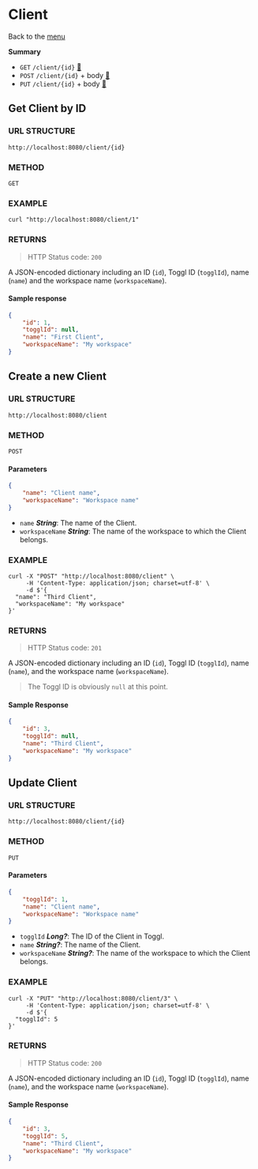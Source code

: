 # Client
Back to the [menu](../README.md)  

**Summary**
- `GET`  `/client/{id}` [🔗](#get-client-by-id)
- `POST` `/client/{id}` + body [🔗](#create-a-new-client)
- `PUT`  `/client/{id}` + body [🔗](#update-client)

## Get Client by ID
### URL STRUCTURE
`http://localhost:8080/client/{id}`

### METHOD
`GET`

### EXAMPLE
```curl
curl "http://localhost:8080/client/1"
```

### RETURNS
> HTTP Status code: `200`

A JSON-encoded dictionary including an ID (`id`), Toggl ID (`togglId`), name (`name`) and the workspace name (`workspaceName`).

#### Sample response
```json
{
    "id": 1,
    "togglId": null,
    "name": "First Client",
    "workspaceName": "My workspace"
}
```

## Create a new Client
### URL STRUCTURE
`http://localhost:8080/client`

### METHOD
`POST`

#### Parameters
```json
{
    "name": "Client name",
    "workspaceName": "Workspace name"
}
```

- `name` _**String**_: The name of the Client.
- `workspaceName` _**String**_: The name of the workspace to which the Client belongs.

### EXAMPLE
```curl
curl -X "POST" "http://localhost:8080/client" \
     -H 'Content-Type: application/json; charset=utf-8' \
     -d $'{
  "name": "Third Client",
  "workspaceName": "My workspace"
}'
```

### RETURNS
> HTTP Status code: `201`

A JSON-encoded dictionary including an ID (`id`), Toggl ID (`togglId`), name (`name`), and the workspace name (`workspaceName`).  
> The Toggl ID is obviously `null` at this point.

#### Sample Response
```json
{
    "id": 3,
    "togglId": null,
    "name": "Third Client",
    "workspaceName": "My workspace"
}
```

## Update Client
### URL STRUCTURE
`http://localhost:8080/client/{id}`

### METHOD
`PUT`

#### Parameters
```json
{
    "togglId": 1,
    "name": "Client name",
    "workspaceName": "Workspace name"
}
```

- `togglId` _**Long?**_: The ID of the Client in Toggl.
- `name` _**String?**_: The name of the Client.
- `workspaceName` _**String?**_:  The name of the workspace to which the Client belongs.

### EXAMPLE
```curl
curl -X "PUT" "http://localhost:8080/client/3" \
     -H 'Content-Type: application/json; charset=utf-8' \
     -d $'{
  "togglId": 5
}'
```

### RETURNS
> HTTP Status code: `200`

A JSON-encoded dictionary including an ID (`id`), Toggl ID (`togglId`), name (`name`), and the workspace name (`workspaceName`).

#### Sample Response
```json
{
    "id": 3,
    "togglId": 5,
    "name": "Third Client",
    "workspaceName": "My workspace"
}
```
